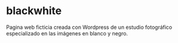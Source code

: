 # blackwhite
Pagina web ficticia creada con Wordpress de un estudio fotográfico especializado en las imágenes en blanco y negro.
